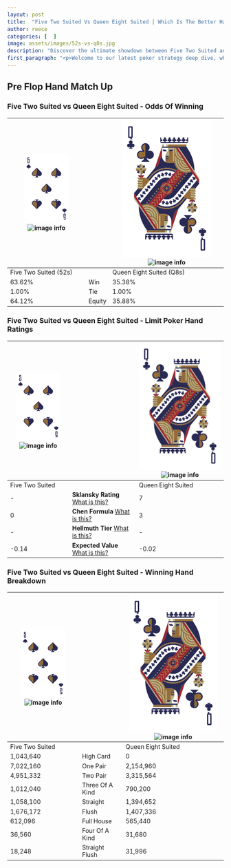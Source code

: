 ```yaml
---
layout: post
title:  "Five Two Suited Vs Queen Eight Suited | Which Is The Better Hand In Poker? A Complete Guide"
author: reece
categories: [  ]
image: assets/images/52s-vs-q8s.jpg
description: "Discover the ultimate showdown between Five Two Suited and Queen Eight Suited in poker! Uncover the odds, strategies, and scenarios where one hand triumphs over the other. Get ready to up your poker game with this thrilling analysis."
first_paragraph: "<p>Welcome to our latest poker strategy deep dive, where we're pitting two distinct hands against each other in a high-stakes showdown: Five Two Suited vs Queen Eight Suited.</p><p>In the dynamic world of poker, every decision counts, and knowing which hand holds the upper hand is key to your success at the table.</p><p>In this article, we'll dissect these two hands, explore the scenarios where one dominates the other, and equip you with the knowledge to make strategic choices that can tip the odds in your favor.</p><p>Get ready to unravel the intriguing dynamics of these poker hands and elevate your game to new heights.</p>"
---
```




[comment]: # (sp0)

## Pre Flop Hand Match Up

<div class="table hand-ratings" markdown="1"> 



### Five Two Suited vs Queen Eight Suited - Odds Of Winning


    
| ![image info](assets/images/hand1/5.png) ![image info](assets/images/hand1/2s.png) |  | ![image info](assets/images/hand2/Q.png) ![image info](assets/images/hand2/8s.png) |
| -------- | -------- | -------- |
| Five Two Suited (52s) |  | Queen Eight Suited (Q8s) |
| 63.62% | Win | 35.38% |
| 1.00% | Tie | 1.00% |
| 64.12% | Equity | 35.88% |




[comment]: # (sp1)



### Five Two Suited vs Queen Eight Suited - Limit Poker Hand Ratings


    
| ![image info](assets/images/hand1/5.png) ![image info](assets/images/hand1/2s.png) |  | ![image info](assets/images/hand2/Q.png) ![image info](assets/images/hand2/8s.png) |
| -------- | -------- | -------- |
| Five Two Suited |  | Queen Eight Suited |
| - | **Sklansky Rating** [What is this?](/sklansky-rating-explained) | 7 |
| 0 | **Chen Formula** [What is this?](/chen-formula-explained) | 3 |
| - | **Hellmuth Tier** [What is this?](/Hellmuth-tier-explained) | - |
| -0.14 | **Expected Value** [What is this?](/expected-value-explained) | -0.02 |




[comment]: # (sp2)



### Five Two Suited vs Queen Eight Suited - Winning Hand Breakdown


    
| ![image info](assets/images/hand1/5.png) ![image info](assets/images/hand1/2s.png) |  | ![image info](assets/images/hand2/Q.png) ![image info](assets/images/hand2/8s.png) |
| -------- | -------- | -------- |
| Five Two Suited |  | Queen Eight Suited |
| 1,043,640 | High Card | 0 |
| 7,022,160 | One Pair | 2,154,960 |
| 4,951,332 | Two Pair | 3,315,564 |
| 1,012,040 | Three Of A Kind | 790,200 |
| 1,058,100 | Straight | 1,394,652 |
| 1,676,172 | Flush | 1,407,336 |
| 612,096 | Full House | 565,440 |
| 36,560 | Four Of A Kind | 31,680 |
| 18,248 | Straight Flush | 31,996 |




[comment]: # (sp3)



</div>

[comment]: # (sp4)



[comment]: # (sp5)

